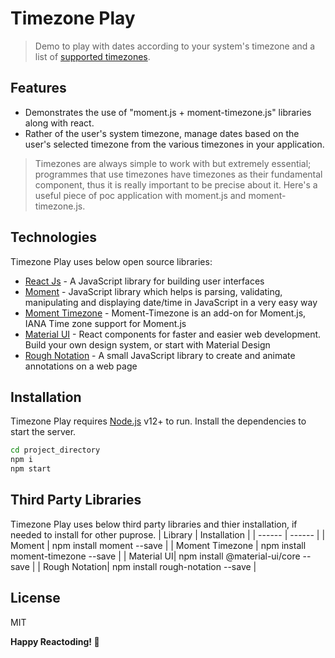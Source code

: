 # Timezone Play

> Demo to play with dates according to your system's timezone and a list of [supported timezones](https://jp.cybozu.help/general/en/admin/list_systemadmin/list_localization/timezone.html).

## Features
- Demonstrates the use of "moment.js + moment-timezone.js" libraries along with react.
- Rather of the user's system timezone, manage dates based on the user's selected timezone from the various timezones in your application.

> Timezones are always simple to work with but extremely essential; programmes that use timezones have timezones as their fundamental component, thus it is really important to be precise about it.
> Here's a useful piece of poc application with moment.js and moment-timezone.js.

## Technologies
Timezone Play uses below open source libraries:
- [React Js](https://reactjs.org/) - A JavaScript library for building user interfaces
- [Moment](https://momentjs.com/) - JavaScript library which helps is parsing, validating, manipulating and displaying date/time in JavaScript in a very easy way
- [Moment Timezone](https://momentjs.com/timezone/) - Moment-Timezone is an add-on for Moment.js, IANA Time zone support for Moment.js
- [Material UI](https://material-ui.com/) - React components for faster and easier web development. Build your own design system, or start with Material Design
- [Rough Notation](https://roughnotation.com/) - A small JavaScript library to create and animate annotations on a web page

## Installation
Timezone Play requires [Node.js](https://nodejs.org/) v12+ to run.
Install the dependencies to start the server.
```sh
cd project_directory
npm i
npm start
```

## Third Party Libraries
Timezone Play uses below third party libraries and thier installation, if needed to install for other puprose.
| Library | Installation |
| ------ | ------ |
| Moment | npm install moment --save |
| Moment Timezone | npm install moment-timezone --save |
| Material UI| npm install @material-ui/core --save |
| Rough Notation| npm install rough-notation --save |

## License
MIT


**Happy Reactoding! :dizzy:**

